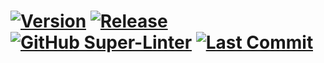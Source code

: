 # [![Version](https://img.shields.io/github/v/tag/Ranoth/Portfolio-Svelte)](https://github.com/Ranoth/Portfolio-Svelte/tags) [![Release](https://img.shields.io/github/v/release/Ranoth/Portfolio-Svelte)](https://github.com/Ranoth/Portfolio-Svelte/releases) [![GitHub Super-Linter](https://github.com/Ranoth/Portfolio-Svelte/workflows/Lint%20Code%20Base/badge.svg)](https://github.com/marketplace/actions/super-linter) [![Last Commit](https://img.shields.io/github/last-commit/Ranoth/Portfolio-Svelte)](https://github.com/Ranoth/Portfolio-Svelte/commits/master)
